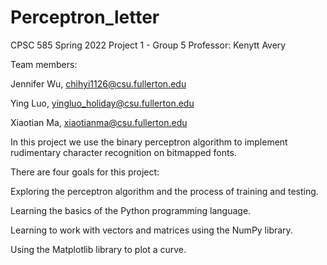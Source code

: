 # Perceptron_letter

CPSC 585 Spring 2022
Project 1 - Group 5
Professor: Kenytt Avery

Team members: 

Jennifer Wu, chihyi1126@csu.fullerton.edu

Ying Luo, yingluo_holiday@csu.fullerton.edu

Xiaotian Ma, xiaotianma@csu.fullerton.edu


In this project we use the binary perceptron algorithm to implement rudimentary character recognition on bitmapped fonts.

There are four goals for this project:

  Exploring the perceptron algorithm and the process of training and testing.
  
  Learning the basics of the Python programming language.
  
  Learning to work with vectors and matrices using the NumPy library.
  
  Using the Matplotlib library to plot a curve.
